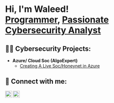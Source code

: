 <h1>Hi, I'm Waleed! <br/><a href="https://github.com/Maohob">Programmer</a>, <a href="https://www.linkedin.com/in/waleed-alharbi-38108a123/">Passionate Cybersecurity Analyst</a>

<h2>👨‍💻 Cybersecurity Projects:</h2>

- <b>Azure/ Cloud Soc (AlgoExpert)</b>
  - [Creating A Live Soc/Honeynet in Azure](https://github.com/Maohob/Cloud-SOC)

<h2> 🤳 Connect with me:</h2>


[<img align="left" alt="Eng_System | Twitter" width="22px" src="https://cdn.jsdelivr.net/npm/simple-icons@v3/icons/twitter.svg" />][twitter]
[<img align="left" alt="Waleed Alharbi | LinkedIn" width="22px" src="https://cdn.jsdelivr.net/npm/simple-icons@v3/icons/linkedin.svg" />][linkedin]


[twitter]: https://twitter.com/Eng_System
[linkedin]: https://www.linkedin.com/in/waleed-alharbi-38108a123/

<!--
**Maohob/Maohob** is a ✨ _special_ ✨ repository because its `README.md` (this file) appears on your GitHub profile.

Here are some ideas to get you started:

- 🔭 I’m currently working on ...
- 🌱 I’m currently learning ...
- 👯 I’m looking to collaborate on ...
- 🤔 I’m looking for help with ...
- 💬 Ask me about ...
- 📫 How to reach me: ...
- 😄 Pronouns: ...
- ⚡ Fun fact: ...
-->
